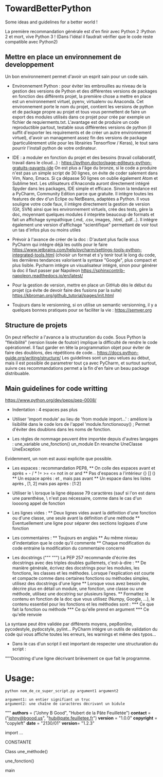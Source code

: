 # TowardBetterPython

Some ideas and guidelines for a better world !

La première recommandation générale est d'en finir avec Python 2 :Python 2 et mort, vive Python 3 ! (Dans l'idéal il faudrait vérifier que le code reste compatible avec Python2)


## Mettre en place un environnement de developpement

Un bon environnement permet d'avoir un esprit sain pour un code sain. 

* Environnement Python : pour éviter les embrouilles au niveau de la gestion des versions de Python et des différentes versions de packages en fonction des différents projet, la première chose a mettre en place est un environnement virtuel, pyenv, virtualenv ou Anaconda. Cet environnement porte le nom du projet, contient les versions de python et de package propre au projet et tous vous permettent de faire un export des modules utilisés dans ce projet pour crée par exemple un fichier de requierments.txt. L'avantage est de produire un code reproductible partout, testable sous différentes versions de python (il suffit d'exporter les requirements et de créer un autre environnement virtuel), d'avoir un management assez fin des versions de package (particulièrement utile pour les librairies Tensorflow / Keras), le tout sans pourrir l'install python de votre ordinateur.

* IDE : a moduler en fonction du projet et des besoins (travail collaboratif, travail dans le cloud...) : https://python.doctor/page-editeurs-python-gratuits-payants-ide
On est plus a l'âge du bronze, si le code a produire n'est pas un simple script de 30 lignes, on évite de coder salement dans Vim, Nano, Emacs. Si ça dépasse 50 lignes on oublie également Atom et Sublime text. 
Les utilisateurs d'Anaconda auront directement intégré Spyder dans les packages, IDE simple et efficace. Sinon la tendance est a PyCharm, Community Edition parce que gratuite. 
Il intègre toutes les features de dev d'un Eclipe ou NetBeans, adaptées a Python. Il vous souligne votre code faux, il intègre directement la gestion de version (Git, SVN) ainsi que les environnement virtuels, crée des tests, gère la doc, moyennant quelques modules il inteprète beaucoup de formats et fait un affichage sympathique (.md, .csv, images, .html, .pdf...). Il intègre également une version d'affichage "scientifique" permettant de voir tout un tas d'infos plus ou moins utiles


* Prévoir à l'avance de créer de la doc : D'autant plus facile sous PyCharm qui intègre déjà les outils pour le faire  
https://www.jetbrains.com/help/pycharm/settings-tools-python-integrated-tools.html (choisir un format et s'y tenir tout le long du code, les dernières tendances valorisent la syntaxe "Google", plus compact et plus lisible. Pycharm intègre un visualisateur intégré, sinon pour générer la doc il faut passer par Napoleon https://sphinxcontrib-napoleon.readthedocs.io/en/latest/

* Pour la gestion de version, mettre en place un GitHub dès le début du projet (ça évite de devoir faire des fusions par la suite) https://kbroman.org/github_tutorial/pages/init.html

* Toujours dans le versionning, si on utilise un semantic versionning, il y a quelques bonnes pratiques pour se faciliter la vie : https://semver.org


## Structure de projets
On peut réflechir a l'avance a la structuration du code. Sous Python la "fléxibilité" (version lissée de foutoir) implique la difficulté de rendre le code opérationnel.
Il faut garder en tête la programmation objet pour éviter de faire des doublons, des répétitions de code...
https://docs.python-guide.org/writing/structure/
Les guidelines sont un peu velues au début, mais il est possible de parametrer tout ça avec PyCharm, et surtout surtout, suivre ces recommandations permet a la fin d'en faire un beau package distribuable.


## Main guidelines for code writting 

https://www.python.org/dev/peps/pep-0008/

* Indentation : 4 espaces pas plus
* Utiliser 'import module' au lieu de 'from module import...' : améliore la lisibilité dans le code lors de l'appel 'module.fonctionxouy() ; Permet d'éviter des doublons dans les noms de fonction.

* Les règles de nommage peuvent être importée depuis d'autres langages :
une_variable
une_fonction()
un_module
En revanche
UneClasse
UneException

Evidemment, un nom est aussi explicite que possible.

* Les espaces : recommandation PEP8,
** On colle des espaces avant et après  + - / * != >= <= not in or and
** Pas d'espaces a l'intérieur {} [] () 
** Un espace après : et , mais pas avant
** Un espace dans les listes après , [1, 2] mais pas après : [1:2]

* Utiliser le \ lorsque la ligne dépasse 79 caractères (sauf si l'on est dans une parenthèse, \ n'est pas nécessaire, comme dans le cas d'un loooong appel de fonction

* Les lignes vides :
** Deux lignes vides avant la définition d'une fonction ou d'une classe, une seule avant la définition d'une méthode
** Eventuellement une ligne pour séparer des sections logiques d'une fonction

* Les commentaires :
** Toujours en anglais
** Au même niveau d'indentation que le code qu'il commente
** Chaque modification du code entraine la modification du commentaire concerné

* Les docstrings (""" """) La PEP 257 recommande d'écrire des docstrings avec des triples doubles guillemets, c'est-à-dire :
** De manière générale, écrivez des docstrings pour les modules, les fonctions, les classes et les méthodes. Lorsque l'explication est courte et compacte comme dans certaines fonctions ou méthodes simples, utilisez des docstrings d'une ligne
** Lorsque vous avez besoin de décrire plus en détail un module, une fonction, une classe ou une méthode, utilisez une docstring sur plusieurs lignes.
** Formattez le contenu en fonction de la doc que vous utilisez (Numpy, Google, ...), le contenu essentiel pour les fonctions et les méthodes  sont : 
*** Ce que fait la fonction ou méthode
*** Ce qu'elle prend en argument
*** Ce qu'elle renvoie


La syntaxe peut être validée par différents moyens, pep8online, pycodestyle, pydocstyle, pylint... PyCharm intègre un outils de validation du code qui vous affiche toutes les erreurs, les warnings et même des typos...


* Dans le cas d'un script il est important de respecter une structuration du script :

"""Docstring d'une ligne décrivant brièvement ce que fait le programme.

Usage:
======
    python nom_de_ce_super_script.py argument1 argument2

    argument1: un entier signifiant un truc
    argument2: une chaîne de caractères décrivant un bidule
"""
__authors__ = ("Johny B Good", "Hubert de la Pâte Feuilletée")
__contact__ = ("johny@bgood.us", "hub@pate.feuilletee.fr")
__version__ = "1.0.0"
__copyright__ = "copyleft"
__date__ = "2130/01"
__version__= "1.2.3"

import ...

CONSTANTE

Class
  une_méthode()
  
une_fonction()

main
